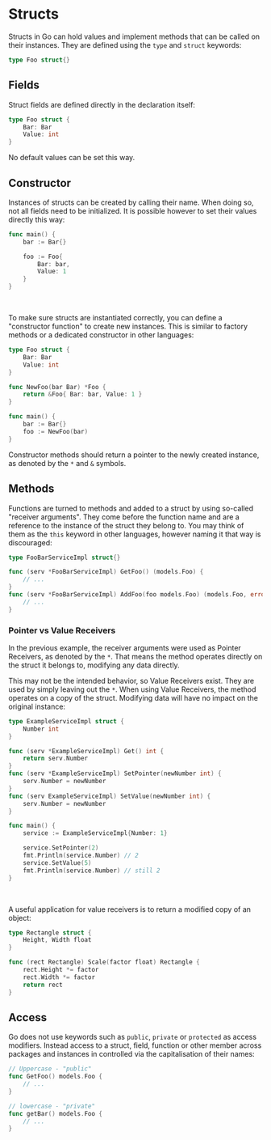 # Structs
Structs in Go can hold values and implement methods that can be called on their instances. They are defined using the `type` and `struct` keywords:
```go
type Foo struct{}
```

## Fields
Struct fields are defined directly in the declaration itself:
```go
type Foo struct {
    Bar: Bar
    Value: int
}
```
No default values can be set this way.

## Constructor
Instances of structs can be created by calling their name. When doing so, not all fields need to be initialized. It is possible however to set their values directly this way:
```go
func main() {
    bar := Bar{}

    foo := Foo{
        Bar: bar,
        Value: 1
    }
}
```
<br>

To make sure structs are instantiated correctly, you can define a "constructor function" to create new instances. This is similar to factory methods or a dedicated constructor in other languages:
```go
type Foo struct {
    Bar: Bar
    Value: int
}

func NewFoo(bar Bar) *Foo {
    return &Foo{ Bar: bar, Value: 1 }
}

func main() {
    bar := Bar{}
    foo := NewFoo(bar)
}
```
Constructor methods should return a pointer to the newly created instance, as denoted by the `*` and `&` symbols.

## Methods
Functions are turned to methods and added to a struct by using so-called "receiver arguments". They come before the function name and are a reference to the instance of the struct they belong to. You may think of them as the `this` keyword in other languages, however naming it that way is discouraged:
```go
type FooBarServiceImpl struct{}

func (serv *FooBarServiceImpl) GetFoo() (models.Foo) {
    // ...
}
func (serv *FooBarServiceImpl) AddFoo(foo models.Foo) (models.Foo, error) {
    // ...
}
```

### Pointer vs Value Receivers
In the previous example, the receiver arguments were used as Pointer Receivers, as denoted by the `*`. That means the method operates directly on the struct it belongs to, modifying any data directly. 

This may not be the intended behavior, so Value Receivers exist. They are used by simply leaving out the `*`. When using Value Receivers, the method operates on a copy of the struct. Modifying data will have no impact on the original instance:
```go
type ExampleServiceImpl struct {
	Number int
}

func (serv *ExampleServiceImpl) Get() int {
	return serv.Number
}
func (serv *ExampleServiceImpl) SetPointer(newNumber int) {
	serv.Number = newNumber
}
func (serv ExampleServiceImpl) SetValue(newNumber int) {
	serv.Number = newNumber
}

func main() {
	service := ExampleServiceImpl{Number: 1}

	service.SetPointer(2)
	fmt.Println(service.Number) // 2
	service.SetValue(5)
	fmt.Println(service.Number) // still 2
}
```
<br>

A useful application for value receivers is to return a modified copy of an object:
```go
type Rectangle struct {
    Height, Width float
}

func (rect Rectangle) Scale(factor float) Rectangle {
    rect.Height *= factor
    rect.Width *= factor
    return rect
}
```

## Access
Go does not use keywords such as `public`, `private` or `protected` as access modifiers. Instead access to a struct, field, function or other member across packages and instances in controlled via the capitalisation of their names:
```go
// Uppercase - "public"
func GetFoo() models.Foo {
    // ...
}

// lowercase - "private"
func getBar() models.Foo {
    // ...
}
```